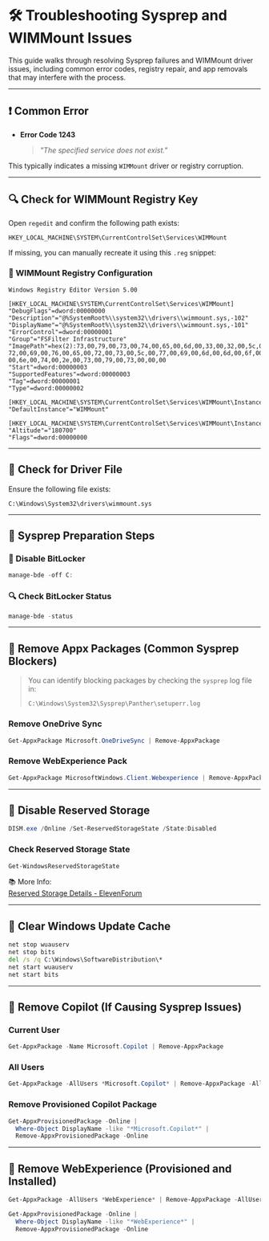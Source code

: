 # 🛠️ Troubleshooting Sysprep and WIMMount Issues

This guide walks through resolving Sysprep failures and WIMMount driver issues, including common error codes, registry repair, and app removals that may interfere with the process.

---

## ❗ Common Error

- **Error Code 1243**  
  > *"The specified service does not exist."*

This typically indicates a missing `WIMMount` driver or registry corruption.

---

## 🔍 Check for WIMMount Registry Key

Open `regedit` and confirm the following path exists:

```
HKEY_LOCAL_MACHINE\SYSTEM\CurrentControlSet\Services\WIMMount
```

If missing, you can manually recreate it using this `.reg` snippet:

### 🧾 WIMMount Registry Configuration

```reg
Windows Registry Editor Version 5.00

[HKEY_LOCAL_MACHINE\SYSTEM\CurrentControlSet\Services\WIMMount]
"DebugFlags"=dword:00000000
"Description"="@%SystemRoot%\\system32\\drivers\\wimmount.sys,-102"
"DisplayName"="@%SystemRoot%\\system32\\drivers\\wimmount.sys,-101"
"ErrorControl"=dword:00000001
"Group"="FSFilter Infrastructure"
"ImagePath"=hex(2):73,00,79,00,73,00,74,00,65,00,6d,00,33,00,32,00,5c,00,64,00,\
72,00,69,00,76,00,65,00,72,00,73,00,5c,00,77,00,69,00,6d,00,6d,00,6f,00,75,\
00,6e,00,74,00,2e,00,73,00,79,00,73,00,00,00
"Start"=dword:00000003
"SupportedFeatures"=dword:00000003
"Tag"=dword:00000001
"Type"=dword:00000002

[HKEY_LOCAL_MACHINE\SYSTEM\CurrentControlSet\Services\WIMMount\Instances]
"DefaultInstance"="WIMMount"

[HKEY_LOCAL_MACHINE\SYSTEM\CurrentControlSet\Services\WIMMount\Instances\WIMMount]
"Altitude"="180700"
"Flags"=dword:00000000
```

---

## 📁 Check for Driver File

Ensure the following file exists:

```
C:\Windows\System32\drivers\wimmount.sys
```

---

## 🧹 Sysprep Preparation Steps

### 🔐 Disable BitLocker

```powershell
manage-bde -off C:
```

### 🔍 Check BitLocker Status

```powershell
manage-bde -status
```

---

## 🧼 Remove Appx Packages (Common Sysprep Blockers)

> You can identify blocking packages by checking the `sysprep` log file in:
> ```
> C:\Windows\System32\Sysprep\Panther\setuperr.log
> ```

### Remove OneDrive Sync

```powershell
Get-AppxPackage Microsoft.OneDriveSync | Remove-AppxPackage
```

### Remove WebExperience Pack

```powershell
Get-AppxPackage MicrosoftWindows.Client.Webexperience | Remove-AppxPackage
```

---

## 🛑 Disable Reserved Storage

```powershell
DISM.exe /Online /Set-ReservedStorageState /State:Disabled
```

### Check Reserved Storage State

```powershell
Get-WindowsReservedStorageState
```

📚 More Info:  
[Reserved Storage Details - ElevenForum](https://www.elevenforum.com/t/enable-or-disable-reserved-storage-in-windows-11.21389/)

---

## 🔄 Clear Windows Update Cache

```cmd
net stop wuauserv
net stop bits
del /s /q C:\Windows\SoftwareDistribution\*
net start wuauserv
net start bits
```

---

## 🧹 Remove Copilot (If Causing Sysprep Issues)

### Current User

```powershell
Get-AppxPackage -Name Microsoft.Copilot | Remove-AppxPackage
```

### All Users

```powershell
Get-AppxPackage -AllUsers *Microsoft.Copilot* | Remove-AppxPackage -AllUsers
```

### Remove Provisioned Copilot Package

```powershell
Get-AppxProvisionedPackage -Online |
  Where-Object DisplayName -like "*Microsoft.Copilot*" |
  Remove-AppxProvisionedPackage -Online
```

---

## 🧹 Remove WebExperience (Provisioned and Installed)

```powershell
Get-AppxPackage -AllUsers *WebExperience* | Remove-AppxPackage -AllUsers

Get-AppxProvisionedPackage -Online |
  Where-Object DisplayName -like "*WebExperience*" |
  Remove-AppxProvisionedPackage -Online
```
